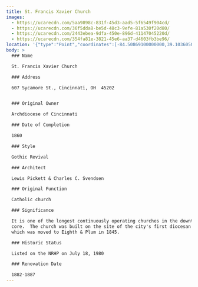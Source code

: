 ```yaml
---
title: St. Francis Xavier Church
images:
  - https://ucarecdn.com/5aa9898c-831f-45d3-aad5-5f6549f904cd/
  - https://ucarecdn.com/36f5dda8-be5d-48c3-9efe-81a530f20d80/
  - https://ucarecdn.com/2443ebea-9dfa-450e-896d-41147045220d/
  - https://ucarecdn.com/354fa81e-3821-45e6-aa37-d4603fb3be96/
location: '{"type":"Point","coordinates":[-84.50869100000000,39.10360500000000]}'
body: >
  ### Name

  St. Francis Xavier Church

  ### Address

  607 Sycamore St., Cincinnati, OH  45202


  ### Original Owner

  Archdiocese of Cincinnati

  ### Date of Completion

  1860

  ### Style

  Gothic Revival

  ### Architect

  Lewis Pickett & Charles C. Svendsen

  ### Original Function

  Catholic church

  ### Significance

  It is one of the longest continuously operating churches in the downtown
  core.  The church was built on the site of the city's first diocesan cathedral
  which was moved to Eighth & Plum in 1845.

  ### Historic Status

  Listed on the NRHP on July 18, 1980

  ### Renovation Date

  1882-1887
---
```

